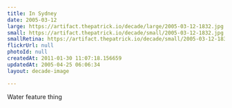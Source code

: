 ```yaml
---
title: In Sydney
date: 2005-03-12
large: https://artifact.thepatrick.io/decade/large/2005-03-12-1832.jpg
small: https://artifact.thepatrick.io/decade/small/2005-03-12-1832.jpg
smallRetina: https://artifact.thepatrick.io/decade/small/2005-03-12-1832@2x.jpg
flickrUrl: null
photoId: null
createdAt: 2011-01-30 11:07:18.156659
updatedAt: 2005-04-25 06:06:34
layout: decade-image

---
```

Water feature thing
